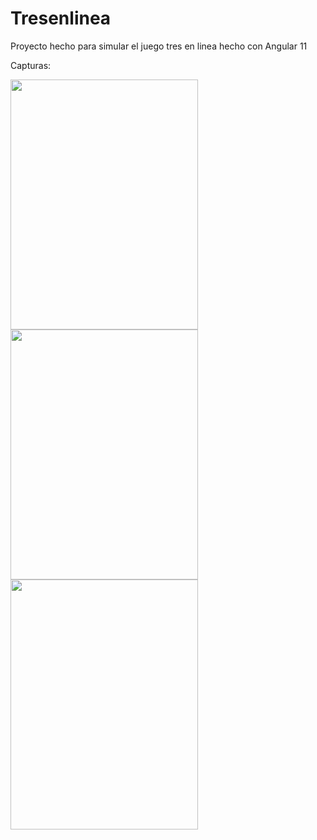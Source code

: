 # Tresenlinea

Proyecto hecho para simular el juego tres en linea hecho con Angular 11

Capturas:

<img src="https://gitlab.com/soy.pepe/tresenlinea/-/raw/master/tresenlinea1.JPG" width="300" height="400">
<img src="https://gitlab.com/soy.pepe/tresenlinea/-/raw/master/tresenlinea2.JPG" width="300" height="400">
<img src="https://gitlab.com/soy.pepe/tresenlinea/-/raw/master/tresenlinea3.JPG" width="300" height="400">

